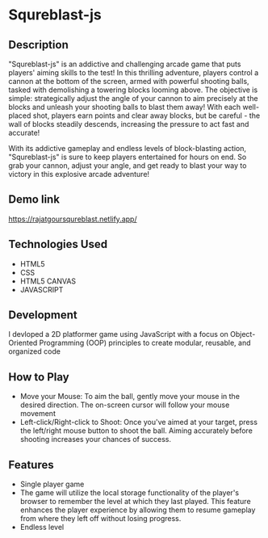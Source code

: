<h1>Squreblast-js</h1>
<h2>Description</h2>
<p>"Squreblast-js" is an addictive and challenging arcade game that puts players' aiming skills to the test! In this thrilling adventure, players control a cannon at the bottom of the screen, armed with powerful shooting balls, tasked with demolishing a towering  blocks looming above.
The objective is simple: strategically adjust the angle of your cannon to aim precisely at the blocks and unleash your shooting balls to blast them away! With each well-placed shot, players earn points and clear away blocks, but be careful - the wall of blocks steadily descends, increasing the pressure to act fast and accurate!</p>
<p>
  With its addictive gameplay and endless levels of block-blasting action, "Squreblast-js" is sure to keep players entertained for hours on end. So grab your cannon, adjust your angle, and get ready to blast your way to victory in this explosive arcade adventure!
</p>
<h2>Demo link</h2>
<a href="https://rajatgoursqureblast.netlify.app/">https://rajatgoursqureblast.netlify.app/</a>
<h2>Technologies Used</h2>
<ul>
  <li>HTML5</li>
  <li>CSS</li>
  <li>HTML5 CANVAS</li>
  <li>JAVASCRIPT</li>
</ul>
<h2>Development</h2>
<p>I devloped a 2D platformer game using JavaScript with a focus on Object-Oriented Programming (OOP) principles to create modular, reusable, and organized code</p>
<h2>How to Play</h2>
<ul>
  <li>Move your Mouse: To aim the ball, gently move your mouse in the desired direction. The on-screen cursor will follow your mouse movement</li>
  <li>Left-click/Right-click to Shoot: Once you've aimed at your target, press the left/right mouse button to shoot the ball. Aiming accurately before shooting increases your chances of success.</li>
</ul>
<h2>Features</h2>
<ul>
  <li>Single player game</li>
  <li>The game will utilize the local storage functionality of the player's browser to remember the level at which they last played. This feature enhances the player experience by allowing them to resume gameplay from where they left off without losing progress.</li>
  <li>Endless level</li>
</ul>
